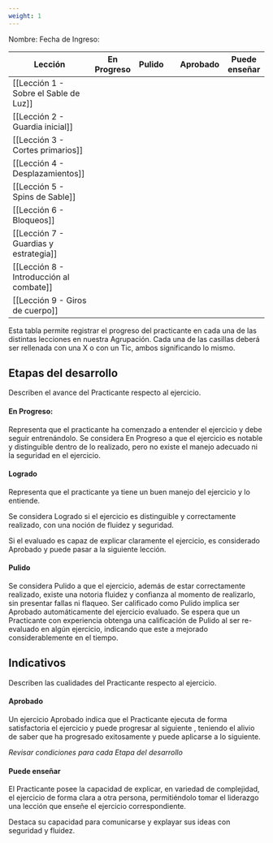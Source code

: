 ```yaml
---
weight: 1
---
```

Nombre: 
Fecha de Ingreso:

| Lección                                 | En Progreso | Pulido |     | Aprobado | Puede enseñar |
| --------------------------------------- | ----------- | ------ | --- | -------- | ------------- |
| [[Lección 1 - Sobre el Sable de Luz]]   |             |        |     |          |               |
| [[Lección 2 - Guardia inicial]]         |             |        |     |          |               |
| [[Lección 3 - Cortes primarios]]        |             |        |     |          |               |
| [[Lección 4 - Desplazamientos]]         |             |        |     |          |               |
| [[Lección 5 - Spins de Sable]]          |             |        |     |          |               |
| [[Lección 6 - Bloqueos]]                |             |        |     |          |               |
| [[Lección 7 - Guardias y estrategia]]   |             |        |     |          |               |
| [[Lección 8 - Introducción al combate]] |             |        |     |          |               |
| [[Lección 9 - Giros de cuerpo]]         |             |        |     |          |               |


Esta tabla permite registrar el progreso del practicante en cada una de las distintas lecciones en nuestra Agrupación. Cada una de las casillas deberá ser rellenada con una X o con un Tic, ambos significando lo mismo.

## Etapas del desarrollo

Describen el avance del Practicante respecto al ejercicio.
#### En Progreso:

Representa que el practicante ha comenzado a entender el ejercicio y debe seguir entrenándolo.
Se considera En Progreso a que el ejercicio es notable y distinguible dentro de lo realizado, pero no existe el manejo adecuado ni la seguridad en el ejercicio.

#### Logrado

Representa que el practicante ya tiene un buen manejo del ejercicio y lo entiende. 

Se considera Logrado si el ejercicio es distinguible y correctamente realizado, con una noción de fluidez y seguridad.

Si el evaluado es capaz de explicar claramente el ejercicio, es considerado Aprobado y puede pasar a la siguiente lección.
#### Pulido

Se considera Pulido a que el ejercicio, además de estar correctamente realizado, existe una notoria fluidez y confianza al momento de realizarlo, sin presentar fallas ni flaqueo.
Ser calificado como Pulido implica ser Aprobado automáticamente del ejercicio evaluado.
Se espera que un Practicante con experiencia obtenga una calificación de Pulido al ser re-evaluado en algún ejercicio, indicando que este a mejorado considerablemente en el tiempo.

## Indicativos

Describen las cualidades del Practicante respecto al ejercicio.

#### Aprobado

Un ejercicio Aprobado indica que el Practicante ejecuta de forma satisfactoria el ejercicio y puede progresar al siguiente , teniendo el alivio de saber que ha progresado exitosamente y puede aplicarse a lo siguiente.

*Revisar condiciones para cada Etapa del desarrollo*

#### Puede enseñar

El Practicante posee la capacidad de explicar, en variedad de complejidad, el ejercicio de forma clara a otra persona, permitiéndolo tomar el liderazgo una lección que enseñe el ejercicio correspondiente. 

Destaca su capacidad para comunicarse y explayar sus ideas con seguridad y fluidez.